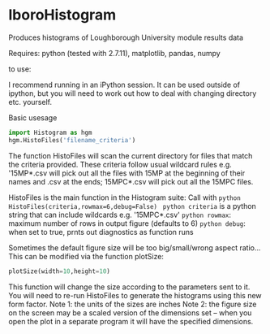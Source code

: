 # lboroHistogram
Produces histograms of Loughborough University module results data

Requires: python (tested with 2.7.11), matplotlib, pandas, numpy

to use:

I recommend running in an iPython session. It can be used outside of ipython, but you will need to work out how to deal with changing directory etc. yourself.

Basic usesage
```python
import Histogram as hgm
hgm.HistoFiles('filename_criteria')
```

The function HistoFiles will scan the current directory for files that match the criteria provided. These criteria follow usual wildcard rules e.g. '15MP\*.csv will pick out all the files with 15MP at the beginning of their names and .csv at the ends; 15MPC\*.csv will pick out all the 15MPC files.

HistoFiles is the main function in the Histogram suite:
    Call with 
    ```python 
    HistoFiles(criteria,rowmax=6,debug=False)
    ```
        ```python criteria``` is a python string that can include wildcards e.g. '15MPC*.csv'
        ```python rowmax```: maximum number of rows in output figure (defaults to 6)
        ```python debug```: when set to true, prnts out diagnostics as function runs

Sometimes the default figure size will be too big/small/wrong aspect ratio...
This can be modified via the function plotSize:
```python
plotSize(width=10,height=10)
```
This function will change the size according to the parameters sent to it. You will need to re-run HistoFiles to generate the histograms using this new form factor.
Note 1: the units of the sizes are inches
Note 2: the figure size on the screen may be a scaled version of the dimensions set – when you open the plot in a separate program it will have the specified dimensions.
